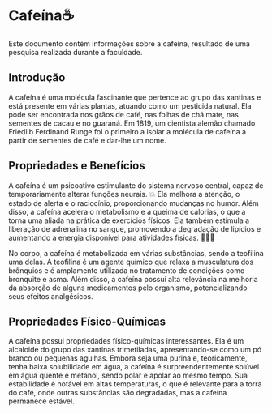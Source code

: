 <body>
  <h1>Cafeína☕</h1>
  <p>Este documento contém informações sobre a cafeína, resultado de uma pesquisa realizada durante a faculdade.</p>
  <h2>Introdução</h2>
  <p>A cafeína é uma molécula fascinante que pertence ao grupo das xantinas e está presente em várias plantas, atuando como um pesticida natural. Ela pode ser encontrada nos grãos de café, nas folhas de chá mate, nas sementes de cacau e no guaraná. Em 1819, um cientista alemão chamado Friedlib Ferdinand Runge foi o primeiro a isolar a molécula de cafeína a partir de sementes de café e dar-lhe um nome.</p>
  <h2>Propriedades e Benefícios</h2>
  <p>A cafeína é um psicoativo estimulante do sistema nervoso central, capaz de temporariamente alterar funções neurais. 💥 Ela melhora a atenção, o estado de alerta e o raciocínio, proporcionando mudanças no humor. Além disso, a cafeína acelera o metabolismo e a queima de calorias, o que a torna uma aliada na prática de exercícios físicos. Ela também estimula a liberação de adrenalina no sangue, promovendo a degradação de lipídios e aumentando a energia disponível para atividades físicas. 🏋️‍♀️💪</p>
  <p>No corpo, a cafeína é metabolizada em várias substâncias, sendo a teofilina uma delas. A teofilina é um agente químico que relaxa a musculatura dos brônquios e é amplamente utilizada no tratamento de condições como bronquite e asma. Além disso, a cafeína possui alta relevância na melhoria da absorção de alguns medicamentos pelo organismo, potencializando seus efeitos analgésicos.</p>
  <h2>Propriedades Físico-Químicas</h2>
  <p>A cafeína possui propriedades físico-químicas interessantes. Ela é um alcaloide do grupo das xantinas trimetiladas, apresentando-se como um pó branco ou pequenas agulhas. Embora seja uma purina e, teoricamente, tenha baixa solubilidade em água, a cafeína é surpreendentemente solúvel em água quente e metanol, sendo polar e apolar ao mesmo tempo. Sua estabilidade é notável em altas temperaturas, o que é relevante para a torra do café, onde outras substâncias são degradadas, mas a cafeína permanece estável.</p>
